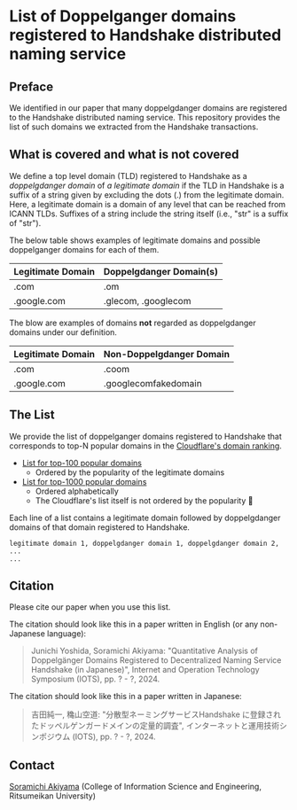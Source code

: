 # List of Doppelganger domains registered to Handshake distributed naming service

## Preface
We identified in our paper that many doppelgdanger domains are registered to the Handshake
distributed naming service. This repository provides the list of such domains we extracted from the Handshake transactions.

## What is covered and what is not covered
We define a top level domain (TLD) registered to Handshake as a _doppelgdanger domain_ of  _a legitimate domain_ if the TLD in Handshake is a suffix of a string given by excluding the dots (.) from the legitimate domain. Here, a legitimate domain is a domain of any level that can be reached from ICANN TLDs. Suffixes of a string include the string itself (i.e., "str" is a suffix of "str").

The below table shows examples of legitimate domains and possible doppelganger domains for each of them.

| Legitimate Domain | Doppelgdanger Domain(s) |
----|---- 
| .com | .om |
| .google.com | .glecom, .googlecom |

The blow are examples of domains **not** regarded as doppelgdanger domains under our definition.

| Legitimate Domain | Non-Doppelgdanger Domain |
----|---- 
| .com | .coom |
| .google.com | .googlecomfakedomain |

## The List
We provide the list of doppelganger domains registered to Handshake that corresponds to top-N popular domains 
in the [Cloudflare's domain ranking](https://radar.cloudflare.com/domains).

- [List for top-100 popular domains](/doppelganger_domain_handshake_top_100.csv)
  - Ordered by the popularity of the legitimate domains
- [List for top-1000 popular domains](/doppelganger_domain_handshake_top_1000.csv)
  - Ordered alphabetically
  - The Cloudflare's list itself is not ordered by the popularity :thinking: 

Each line of a list contains a legitimate domain followed by doppelgdanger domains of that domain registered to Handshake.

```
legitimate domain 1, doppelgdanger domain 1, doppelgdanger domain 2, ...
...
```

## Citation
Please cite our paper when you use this list.

The citation should look like this in a paper written in English (or any non-Japanese language):

> Junichi Yoshida, Soramichi Akiyama: "Quantitative Analysis of Doppelgänger Domains Registered to Decentralized Naming Service Handshake (in Japanese)", Internet and Operation Technology Symposium (IOTS), pp. ? - ?, 2024.

The citation should look like this in a paper written in Japanese:

> 吉田純一, 穐山空道: "分散型ネーミングサービスHandshake に登録されたドッペルゲンガードメインの定量的調査", インターネットと運用技術シンポジウム (IOTS), pp. ? - ?, 2024.

## Contact
[Soramichi Akiyama](https://www.soramichi.jp) (College of Information Science and Engineering, Ritsumeikan University)
